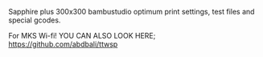 Sapphire plus 300x300 bambustudio optimum print settings, test files and special gcodes.

For MKS Wi-fi!
YOU CAN ALSO LOOK HERE; https://github.com/abdbali/ttwsp
